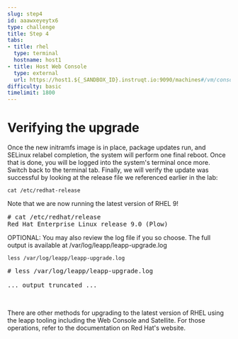 ```yaml
---
slug: step4
id: aaawxeyeytx6
type: challenge
title: Step 4
tabs:
- title: rhel
  type: terminal
  hostname: host1
- title: Host Web Console
  type: external
  url: https://host1.${_SANDBOX_ID}.instruqt.io:9090/machines#/vm/console?name=rhelvm&connection=system
difficulty: basic
timelimit: 1800
---
```

# Verifying the upgrade

Once the new initramfs image is in place, package updates run, and SELinux relabel completion, the system will perform one final reboot. Once that is done, you will be logged into the system's terminal once more. Switch back to the terminal tab. Finally, we will verify the update was successful by looking at the release file we referenced earlier in the lab:

```
cat /etc/redhat-release
```

Note that we are now running the latest version of RHEL 9!

<pre class=file>
# cat /etc/redhat/release
Red Hat Enterprise Linux release 9.0 (Plow)
</pre>

OPTIONAL: You may also review the log file if you so choose. The full output is available at /var/log/leapp/leapp-upgrade.log

```
less /var/log/leapp/leapp-upgrade.log
```

<pre class=file>
# less /var/log/leapp/leapp-upgrade.log

... output truncated ...


</pre>

There are other methods for upgrading to the latest version of RHEL using the leapp tooling including the Web Console and Satellite. For those operations, refer to the documentation on Red Hat's website.